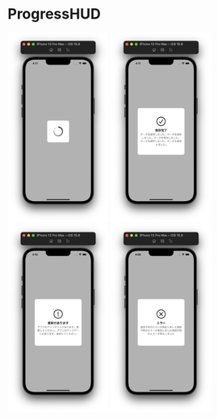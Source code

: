 # ProgressHUD

<img src="/documents/images/loading.png" width="200px"> <img src="/documents/images/success.png" width="200px"> <img src="/documents/images/warning.png" width="200px"> <img src="/documents/images/error.png" width="200px">

